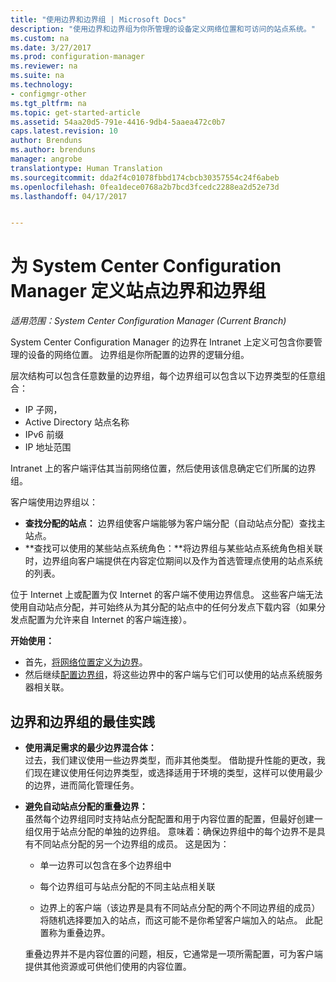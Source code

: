 ```yaml
---
title: "使用边界和边界组 | Microsoft Docs"
description: "使用边界和边界组为你所管理的设备定义网络位置和可访问的站点系统。"
ms.custom: na
ms.date: 3/27/2017
ms.prod: configuration-manager
ms.reviewer: na
ms.suite: na
ms.technology:
- configmgr-other
ms.tgt_pltfrm: na
ms.topic: get-started-article
ms.assetid: 54aa20d5-791e-4416-9db4-5aaea472c0b7
caps.latest.revision: 10
author: Brenduns
ms.author: brenduns
manager: angrobe
translationtype: Human Translation
ms.sourcegitcommit: dda2f4c01078fbbd174cbcb30357554c24f6abeb
ms.openlocfilehash: 0fea1dece0768a2b7bcd3fcedc2288ea2d52e73d
ms.lasthandoff: 04/17/2017


---
```

# <a name="define-site-boundaries-and-boundary-groups-for-system-center-configuration-manager"></a>为 System Center Configuration Manager 定义站点边界和边界组

*适用范围：System Center Configuration Manager (Current Branch)*

System Center Configuration Manager 的边界在 Intranet 上定义可包含你要管理的设备的网络位置。 边界组是你所配置的边界的逻辑分组。

 层次结构可以包含任意数量的边界组，每个边界组可以包含以下边界类型的任意组合：  

-   IP 子网，  
-   Active Directory 站点名称  
-   IPv6 前缀  
-   IP 地址范围  

Intranet 上的客户端评估其当前网络位置，然后使用该信息确定它们所属的边界组。  

 客户端使用边界组以：  
-   **查找分配的站点：** 边界组使客户端能够为客户端分配（自动站点分配）查找主站点。  
-   **查找可以使用的某些站点系统角色：**将边界组与某些站点系统角色相关联时，边界组向客户端提供在内容定位期间以及作为首选管理点使用的站点系统的列表。  

位于 Internet 上或配置为仅 Internet 的客户端不使用边界信息。 这些客户端无法使用自动站点分配，并可始终从为其分配的站点中的任何分发点下载内容（如果分发点配置为允许来自 Internet 的客户端连接）。  

**开始使用：**
- 首先，[将网络位置定义为边界](/sccm/core/servers/deploy/configure/boundaries)。
- 然后继续[配置边界组](/sccm/core/servers/deploy/configure/boundary-groups)，将这些边界中的客户端与它们可以使用的站点系统服务器相关联。



##  <a name="BKMK_BoundaryBestPractices"></a> 边界和边界组的最佳实践  

-   **使用满足需求的最少边界混合体：**  
   过去，我们建议使用一些边界类型，而非其他类型。 借助提升性能的更改，我们现在建议使用任何边界类型，或选择适用于环境的类型，这样可以使用最少的边界，进而简化管理任务。      

-   **避免自动站点分配的重叠边界：**  
     虽然每个边界组同时支持站点分配配置和用于内容位置的配置，但最好创建一组仅用于站点分配的单独的边界组。 意味着：确保边界组中的每个边界不是具有不同站点分配的另一个边界组的成员。 这是因为：  

    -   单一边界可以包含在多个边界组中  

    -   每个边界组可与站点分配的不同主站点相关联  

    -   边界上的客户端（该边界是具有不同站点分配的两个不同边界组的成员）将随机选择要加入的站点，而这可能不是你希望客户端加入的站点。  此配置称为重叠边界。  

     重叠边界并不是内容位置的问题，相反，它通常是一项所需配置，可为客户端提供其他资源或可供他们使用的内容位置。  

